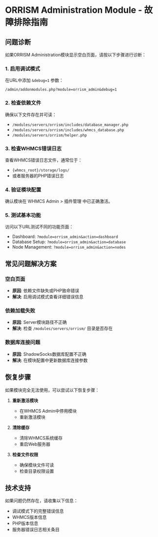 # ORRISM Administration Module - 故障排除指南

## 问题诊断

如果ORRISM Administration模块显示空白页面，请按以下步骤进行诊断：

### 1. 启用调试模式
在URL中添加 `&debug=1` 参数：
```
/admin/addonmodules.php?module=orrism_admin&debug=1
```

### 2. 检查依赖文件
确保以下文件存在并可读：
- `/modules/servers/orrism/includes/database_manager.php`
- `/modules/servers/orrism/includes/whmcs_database.php`
- `/modules/servers/orrism/helper.php`

### 3. 检查WHMCS错误日志
查看WHMCS错误日志文件，通常位于：
- `{whmcs_root}/storage/logs/`
- 或者服务器的PHP错误日志

### 4. 验证模块配置
确认模块在 WHMCS Admin > 插件管理 中已正确激活。

### 5. 测试基本功能
访问以下URL测试不同的功能页面：
- Dashboard: `?module=orrism_admin&action=dashboard`
- Database Setup: `?module=orrism_admin&action=database`
- Node Management: `?module=orrism_admin&action=nodes`

## 常见问题解决方案

### 空白页面
- **原因**: 依赖文件缺失或PHP致命错误
- **解决**: 启用调试模式查看详细错误信息

### 依赖加载失败
- **原因**: Server模块路径不正确
- **解决**: 检查 `/modules/servers/orrism/` 目录是否存在

### 数据库连接问题
- **原因**: ShadowSocks数据库配置不正确
- **解决**: 在模块配置中更新数据库连接参数

## 恢复步骤

如果模块完全无法使用，可以尝试以下恢复步骤：

1. **重新激活模块**
   - 在WHMCS Admin中停用模块
   - 重新激活模块

2. **清除缓存**
   - 清除WHMCS系统缓存
   - 重启Web服务器

3. **检查文件权限**
   - 确保模块文件可读
   - 检查目录权限设置

## 技术支持

如果问题仍然存在，请收集以下信息：
- 调试模式下的完整错误信息
- WHMCS版本信息
- PHP版本信息
- 服务器错误日志相关条目